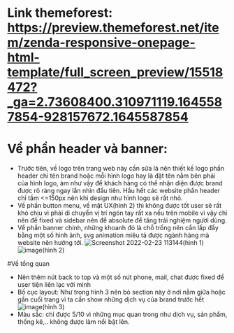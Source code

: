 # Link themeforest: https://preview.themeforest.net/item/zenda-responsive-onepage-html-template/full_screen_preview/15518472?_ga=2.73608400.310971119.1645587854-928157672.1645587854

# Về phần header và banner:
+ Trước tiên, về logo trên trang web này cần sửa là nên thiết kế logo phần header chỉ tên brand hoặc mỗi hình logo hay là đặt tên nằm bên phải của hình logo, àm như vậy để khách hàng có thể nhận diện được brand được rõ ràng ngay lần nhìn đầu tiên. Hầu hết các website phần header chỉ tầm <=150px nên khi design như hình logo sẽ rất nhỏ.
+ Về phần button menu, về mặt UX(hình 2) thì không được tốt user sẽ rất khó chịu vì phải di chuyển vị trí ngón tay rất xa nếu trên mobile vì vậy chỉ nên để fixed và sidebar nên để absolute để tăng trải nghiệm người dùng.
+ Về phần banner chính, những khoanh đỏ là chỗ trống nên cần lấp đầy bằng một số hình ảnh, svg animation miêu tả được ngành hàng mà website nên hướng tới.
![Screenshot 2022-02-23 113144](https://user-images.githubusercontent.com/57821796/155262080-88ddc606-28c9-4fb7-849f-f4b32d325523.png)(hình 1)
![image](https://user-images.githubusercontent.com/57821796/155263036-c3922994-ed3f-409e-b219-30f1477782f6.png)(hình 2)

#Về tổng quan
+ Nên thêm nút back to top và một số nút phone, mail, chat được fixed để user tiện liên lạc với mình
+ Bố cục layout: Như trong hình 3 nên bỏ section này ở nơi nằm giữa hoặc gần cuối trang vì ta cần show những dịch vụ của brand trước hết
![image](https://user-images.githubusercontent.com/57821796/155266383-e2dd3d92-3b19-4053-a8c9-21efffff2a0d.png)(hình 3)
+ Màu sắc: chỉ được 5/10 vì những mục quan trong như dịch vụ, sản phẩm, thống kê,.. không được làm nổi bật lên.
 
